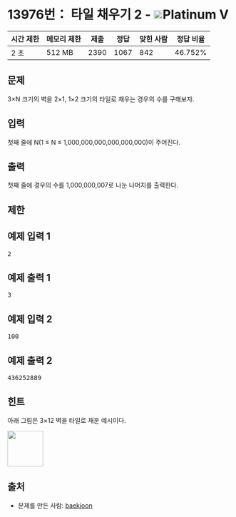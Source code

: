 # 13976번： 타일 채우기 2 - <img src="https://static.solved.ac/tier_small/16.svg" style="height:20px" />Platinum V

| 시간 제한 | 메모리 제한 | 제출 | 정답 | 맞힌 사람 | 정답 비율 |
| --- | --- | --- | --- | --- | --- |
| 2 초 | 512 MB | 2390 | 1067 | 842 | 46.752% |

## 문제

3×N 크기의 벽을 2×1, 1×2 크기의 타일로 채우는 경우의 수를 구해보자.

## 입력

첫째 줄에 N(1 ≤ N ≤ 1,000,000,000,000,000,000)이 주어진다.

## 출력

첫째 줄에 경우의 수를 1,000,000,007로 나눈 나머지를 출력한다.

## 제한

## 예제 입력 1

<pre>2
</pre>
## 예제 출력 1

<pre>3
</pre>
## 예제 입력 2

<pre>100
</pre>
## 예제 출력 2

<pre>436252889
</pre>
## 힌트

아래 그림은 3×12 벽을 타일로 채운 예시이다.

<img src="https://www.acmicpc.net/upload/images/2663_1.jpg" style="height:80px; width:273px display:block; margin-left:auto; margin-right:auto;" />

## 출처

- 문제를 만든 사람: [baekjoon](/user/baekjoon)
